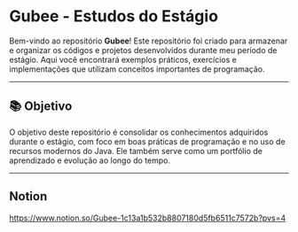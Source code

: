 # Gubee - Estudos do Estágio

Bem-vindo ao repositório **Gubee**! Este repositório foi criado para armazenar e organizar os códigos e projetos desenvolvidos durante meu período de estágio. Aqui você encontrará exemplos práticos, exercícios e implementações que utilizam conceitos importantes de programação.

---

## 📚 Objetivo

O objetivo deste repositório é consolidar os conhecimentos adquiridos durante o estágio, com foco em boas práticas de programação e no uso de recursos modernos do Java. Ele também serve como um portfólio de aprendizado e evolução ao longo do tempo.

---

## Notion

https://www.notion.so/Gubee-1c13a1b532b8807180d5fb6511c7572b?pvs=4